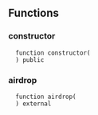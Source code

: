 


## Functions
### constructor
```solidity
  function constructor(
  ) public
```




### airdrop
```solidity
  function airdrop(
  ) external
```




